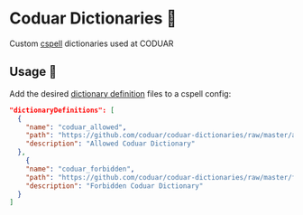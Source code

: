 # Coduar Dictionaries 📖

Custom [cspell](https://cspell.org) dictionaries used at CODUAR

## Usage 🚀

Add the desired [dictionary definition](https://cspell.org/docs/dictionaries/#dictionary-definition) files to a cspell config:

```json
"dictionaryDefinitions": [
  {
    "name": "coduar_allowed",
    "path": "https://github.com/coduar/coduar-dictionaries/raw/master/allowed.txt",
    "description": "Allowed Coduar Dictionary"
  },
    {
    "name": "coduar_forbidden",
    "path": "https://github.com/coduar/coduar-dictionaries/raw/master/forbidden.txt",
    "description": "Forbidden Coduar Dictionary"
  }
]
```
